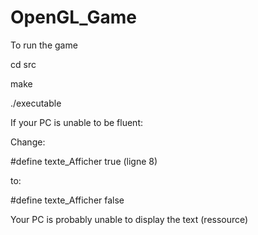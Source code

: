 # OpenGL_Game
<p> To run the game</p>
<p> cd src</p>
<p> make </p>
<p> ./executable </p>
<p> </p><p> </p><p> </p><p> If your PC is unable to be fluent:</p>
<p> Change:</p>
<p>#define texte_Afficher true (ligne 8)</p>
<p>to:</p>
<p>#define texte_Afficher false</p>
<p>Your PC is probably unable to display the text (ressource)</p>


